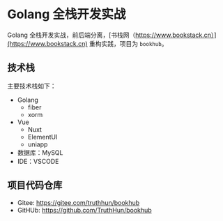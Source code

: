 # Golang 全栈开发实战

Golang 全栈开发实战，前后端分离，[书栈网（https://www.bookstack.cn）](https://www.bookstack.cn) 重构实践，项目为 `bookhub`。


## 技术栈

主要技术栈如下：

- Golang
    - fiber
    - xorm
- Vue
    - Nuxt
    - ElementUI
    - uniapp
- 数据库：MySQL
- IDE：VSCODE


## 项目代码仓库

- Gitee: https://gitee.com/truthhun/bookhub
- GitHUb: https://github.com/TruthHun/bookhub